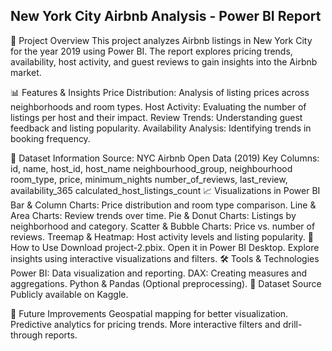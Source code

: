 ## New York City Airbnb Analysis - Power BI Report ##
📌 Project Overview
This project analyzes Airbnb listings in New York City for the year 2019 using Power BI. The report explores pricing trends, availability, host activity, and guest reviews to gain insights into the Airbnb market.

📊 Features & Insights
Price Distribution: Analysis of listing prices across neighborhoods and room types.
Host Activity: Evaluating the number of listings per host and their impact.
Review Trends: Understanding guest feedback and listing popularity.
Availability Analysis: Identifying trends in booking frequency.

📂 Dataset Information
Source: NYC Airbnb Open Data (2019)
Key Columns:
id, name, host_id, host_name
neighbourhood_group, neighbourhood
room_type, price, minimum_nights
number_of_reviews, last_review, availability_365
calculated_host_listings_count
📈 Visualizations in Power BI
Bar & Column Charts: Price distribution and room type comparison.
Line & Area Charts: Review trends over time.
Pie & Donut Charts: Listings by neighborhood and category.
Scatter & Bubble Charts: Price vs. number of reviews.
Treemap & Heatmap: Host activity levels and listing popularity.
🚀 How to Use
Download project-2.pbix.
Open it in Power BI Desktop.
Explore insights using interactive visualizations and filters.
🛠 Tools & Technologies
Power BI: Data visualization and reporting.
DAX: Creating measures and aggregations.
Python & Pandas (Optional preprocessing).
🔗 Dataset Source
Publicly available on Kaggle.

📌 Future Improvements
Geospatial mapping for better visualization.
Predictive analytics for pricing trends.
More interactive filters and drill-through reports.
